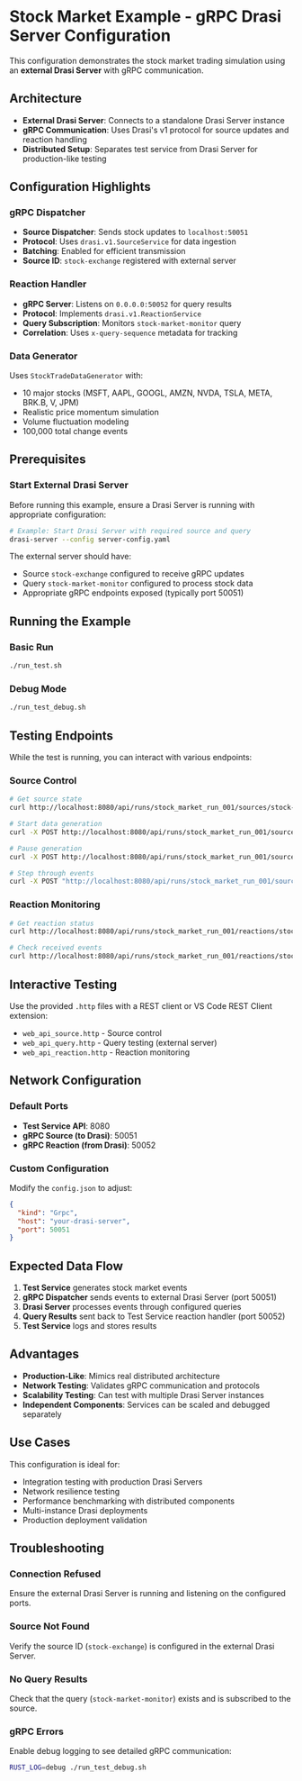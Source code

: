 # Stock Market Example - gRPC Drasi Server Configuration

This configuration demonstrates the stock market trading simulation using an **external Drasi Server** with gRPC communication.

## Architecture

- **External Drasi Server**: Connects to a standalone Drasi Server instance
- **gRPC Communication**: Uses Drasi's v1 protocol for source updates and reaction handling
- **Distributed Setup**: Separates test service from Drasi Server for production-like testing

## Configuration Highlights

### gRPC Dispatcher
- **Source Dispatcher**: Sends stock updates to `localhost:50051`
- **Protocol**: Uses `drasi.v1.SourceService` for data ingestion
- **Batching**: Enabled for efficient transmission
- **Source ID**: `stock-exchange` registered with external server

### Reaction Handler
- **gRPC Server**: Listens on `0.0.0.0:50052` for query results
- **Protocol**: Implements `drasi.v1.ReactionService`
- **Query Subscription**: Monitors `stock-market-monitor` query
- **Correlation**: Uses `x-query-sequence` metadata for tracking

### Data Generator
Uses `StockTradeDataGenerator` with:
- 10 major stocks (MSFT, AAPL, GOOGL, AMZN, NVDA, TSLA, META, BRK.B, V, JPM)
- Realistic price momentum simulation
- Volume fluctuation modeling
- 100,000 total change events

## Prerequisites

### Start External Drasi Server
Before running this example, ensure a Drasi Server is running with appropriate configuration:

```bash
# Example: Start Drasi Server with required source and query
drasi-server --config server-config.yaml
```

The external server should have:
- Source `stock-exchange` configured to receive gRPC updates
- Query `stock-market-monitor` configured to process stock data
- Appropriate gRPC endpoints exposed (typically port 50051)

## Running the Example

### Basic Run
```bash
./run_test.sh
```

### Debug Mode
```bash
./run_test_debug.sh
```

## Testing Endpoints

While the test is running, you can interact with various endpoints:

### Source Control
```bash
# Get source state
curl http://localhost:8080/api/runs/stock_market_run_001/sources/stock-exchange/state

# Start data generation
curl -X POST http://localhost:8080/api/runs/stock_market_run_001/sources/stock-exchange/start

# Pause generation
curl -X POST http://localhost:8080/api/runs/stock_market_run_001/sources/stock-exchange/pause

# Step through events
curl -X POST "http://localhost:8080/api/runs/stock_market_run_001/sources/stock-exchange/step?steps=10"
```

### Reaction Monitoring
```bash
# Get reaction status
curl http://localhost:8080/api/runs/stock_market_run_001/reactions/stock-market-monitor

# Check received events
curl http://localhost:8080/api/runs/stock_market_run_001/reactions/stock-market-monitor/results
```

## Interactive Testing

Use the provided `.http` files with a REST client or VS Code REST Client extension:
- `web_api_source.http` - Source control
- `web_api_query.http` - Query testing (external server)
- `web_api_reaction.http` - Reaction monitoring

## Network Configuration

### Default Ports
- **Test Service API**: 8080
- **gRPC Source (to Drasi)**: 50051
- **gRPC Reaction (from Drasi)**: 50052

### Custom Configuration
Modify the `config.json` to adjust:
```json
{
  "kind": "Grpc",
  "host": "your-drasi-server",
  "port": 50051
}
```

## Expected Data Flow

1. **Test Service** generates stock market events
2. **gRPC Dispatcher** sends events to external Drasi Server (port 50051)
3. **Drasi Server** processes events through configured queries
4. **Query Results** sent back to Test Service reaction handler (port 50052)
5. **Test Service** logs and stores results

## Advantages

- **Production-Like**: Mimics real distributed architecture
- **Network Testing**: Validates gRPC communication and protocols
- **Scalability Testing**: Can test with multiple Drasi Server instances
- **Independent Components**: Services can be scaled and debugged separately

## Use Cases

This configuration is ideal for:
- Integration testing with production Drasi Servers
- Network resilience testing
- Performance benchmarking with distributed components
- Multi-instance Drasi deployments
- Production deployment validation

## Troubleshooting

### Connection Refused
Ensure the external Drasi Server is running and listening on the configured ports.

### Source Not Found
Verify the source ID (`stock-exchange`) is configured in the external Drasi Server.

### No Query Results
Check that the query (`stock-market-monitor`) exists and is subscribed to the source.

### gRPC Errors
Enable debug logging to see detailed gRPC communication:
```bash
RUST_LOG=debug ./run_test_debug.sh
```